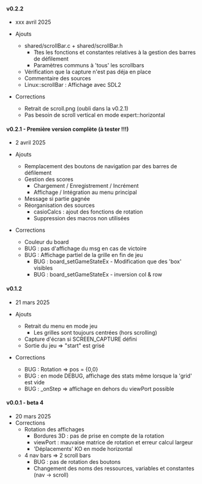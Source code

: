 #### v0.2.2
* xxx avril 2025
* Ajouts
  * shared/scrollBar.c + shared/scrollBar.h
    * Ttes les fonctions et constantes relatives à la gestion des barres de défilement
    * Paramètres communs à 'tous' les scrollbars
  * Vérification que la capture n'est pas déja en place
  * Commentaire des sources
  * Linux::scrollBar : Affichage avec SDL2

* Corrections
  * Retrait de scroll.png (oubli dans la v0.2.1)
  * Pas besoin de scroll vertical en mode expert::horizontal

#### v0.2.1 - Première version complète (à tester !!!)
* 2 avril 2025
* Ajouts
  * Remplacement des boutons de navigation par des barres de défilement
  * Gestion des scores
    * Chargement / Enregistrement / Incrément
    * Affichage / Intégration au menu principal
  * Message si partie gagnée
  * Réorganisation des sources
    * casioCalcs : ajout des fonctions de rotation
    * Suppression des macros non utilisées

* Corrections
    * Couleur du board
    * BUG : pas d'affichage du msg en cas de victoire
    * BUG : Affichage partiel de la grille en fin de jeu
      * BUG : board_setGameStateEx - Modification que des 'box' visibles
      * BUG : board_setGameStateEx - inversion col & row

#### v0.1.2
* 21 mars 2025
* Ajouts
  * Retrait du menu en mode jeu
    * Les grilles sont toujours centrées (hors scrolling)
  * Capture d'écran si SCREEN_CAPTURE défini
  * Sortie du jeu => "start" est grisé

* Corrections
    * BUG : Rotation => pos = {0,0}
    * BUG : en mode DEBUG, affichage des stats même lorsque la 'grid' est vide
    * BUG : _onStep => affichage en dehors du viewPort possible

#### v0.0.1 - beta 4
* 20 mars 2025
* Corrections
  * Rotation des affichages
    * Bordures 3D : pas de prise en compte de la rotation
    * viewPort : mauvaise matrice de rotation et erreur calcul largeur
    * 'Déplacements' KO en mode horizontal
  * 4 nav bars => 2 scroll bars
    * BUG : pas de rotation des boutons
    * Changement des noms des ressources, variables et constantes (nav -> scroll)
